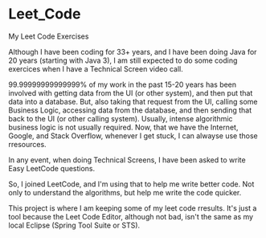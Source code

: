 # Leet_Code
My Leet Code Exercises

Although I have been coding for 33+ years, and I have been doing Java for 20 years (starting with Java 3), I am still expected to do some coding exercices when I have a Technical Screen video call.

99.99999999999999% of my work in the past 15-20 years has been involved with getting data from the UI (or other system), and then put that data into a database.  But, also taking that request from the UI, calling some Business Logic, accessing data from the database, and then sending that back to the UI (or other calling system).     Usually, intense algorithmic business logic is not usually required.    Now, that we have the Internet, Google, and Stack Overflow, whenever I get stuck, I can alwayse use those rresources.

In any event, when doing Technical Screens, I have been asked to write Easy LeetCode questions.

So, I joined LeetCode, and I'm using that to help me write better code.  Not only to understand the algorithms, but help me write the code quicker.

This project is where I am keeping some of my leet code rresults.  It's just a tool because the Leet Code Editor, although not bad, isn't the same as my local Eclipse (Spring Tool Suite or STS).

